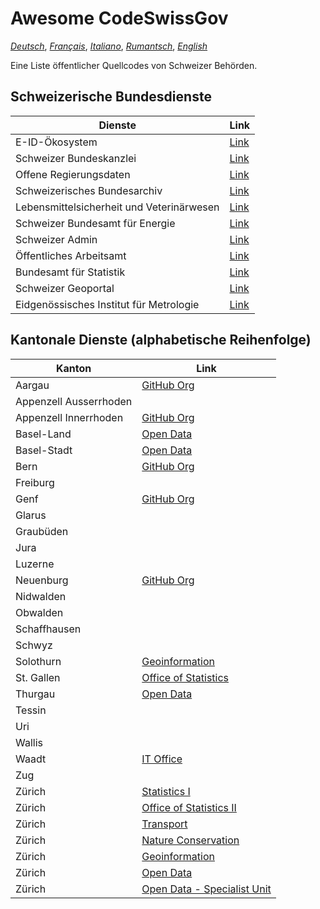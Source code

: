 # Awesome CodeSwissGov

_[Deutsch](./README.de.md)_, _[Français](./README.fr.md)_, _[Italiano](./README.it.md)_, _[Rumantsch](./README.rm.md)_, _[English](./README.md)_

Eine Liste öffentlicher Quellcodes von Schweizer Behörden.

## Schweizerische Bundesdienste

| Dienste                                   | Link                                            |
| ----------------------------------------- | ----------------------------------------------- |
| E-ID-Ökosystem                            | [Link](https://github.com/e-id-admin)           |
| Schweizer Bundeskanzlei                   | [Link](https://github.com/swiss)                |
| Offene Regierungsdaten                    | [Link](https://github.com/ogdch)                |
| Schweizerisches Bundesarchiv              | [Link](https://github.com/SwissFederalArchives) |
| Lebensmittelsicherheit und Veterinärwesen | [Link](https://github.com/BLV-OSAV-USAV)        |
| Schweizer Bundesamt für Energie           | [Link](https://github.com/SFOE)                 |
| Schweizer Admin                           | [Link](https://github.com/admin-ch)             |
| Öffentliches Arbeitsamt                   | [Link](https://github.com/alv-ch)               |
| Bundesamt für Statistik                   | [Link](https://github.com/BFS-SHS-MSAS)         |
| Schweizer Geoportal                       | [Link](https://github.com/geoadmin)             |
| Eidgenössisches Institut für Metrologie   | [Link](https://github.com/metas-ch)             |

## Kantonale Dienste (alphabetische Reihenfolge)

| Kanton                 | Link                                                            |
| ---------------------- | --------------------------------------------------------------- |
| Aargau                 | [GitHub Org](https://github.com/kanton-aargau)                  |
| Appenzell Ausserrhoden |                                                                 |
| Appenzell Innerrhoden  | [GitHub Org](https://github.com/KTAI-GIS)                       |
| Basel-Land             | [Open Data](https://github.com/ogd-bl)                          |
| Basel-Stadt            | [Open Data](https://github.com/opendatabs)                      |
| Bern                   | [GitHub Org](https://github.com/kanton-bern)                    |
| Freiburg               |                                                                 |
| Genf                   | [GitHub Org](https://github.com/republique-et-canton-de-geneve) |
| Glarus                 |                                                                 |
| Graubüden              |                                                                 |
| Jura                   |                                                                 |
| Luzerne                |                                                                 |
| Neuenburg              | [GitHub Org](https://github.com/sitn)                           |
| Nidwalden              |                                                                 |
| Obwalden               |                                                                 |
| Schaffhausen           |                                                                 |
| Schwyz                 |                                                                 |
| Solothurn              | [Geoinformation](https://github.com/sogis)                      |
| St. Gallen             | [Office of Statistics](https://github.com/statistikSG)          |
| Thurgau                | [Open Data](https://github.com/ogdtg)                           |
| Tessin                 |                                                                 |
| Uri                    |                                                                 |
| Wallis                 |                                                                 |
| Waadt                  | [IT Office](https://github.com/dsi-vd)                          |
| Zug                    |                                                                 |
| Zürich                 | [Statistics I](https://github.com/statistikstadtzuerich)        |
| Zürich                 | [Office of Statistics II](https://github.com/statistikZH)       |
| Zürich                 | [Transport](https://github.com/VerkehrsbetriebeZuerich)         |
| Zürich                 | [Nature Conservation](https://github.com/FNSKtZH)               |
| Zürich                 | [Geoinformation](https://github.com/gisktzh)                    |
| Zürich                 | [Open Data](https://github.com/opendatazurich)                  |
| Zürich                 | [Open Data - Specialist Unit](https://github.com/openZH)        |
